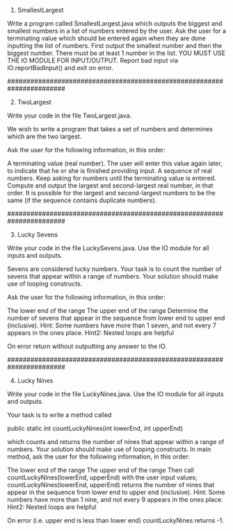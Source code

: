 1. SmallestLargest

Write a program called SmallestLargest.java which outputs the biggest and smallest numbers in a list of numbers entered by the user.
Ask the user for a terminating value which should be entered again when they are done inputting the list of numbers.
First output the smallest number and then the biggest number.
There must be at least 1 number in the list.
YOU MUST USE THE IO MODULE FOR INPUT/OUTPUT.
Report bad input via IO.reportBadInput() and exit on error.


#######################################################################

2. TwoLargest

Write your code in the file TwoLargest.java.

We wish to write a program that takes a set of numbers and determines which are the two largest.

Ask the user for the following information, in this order:

A terminating value (real number). The user will enter this value again later, to indicate that he or she is finished providing input.
A sequence of real numbers. Keep asking for numbers until the terminating value is entered.
Compute and output the largest and second-largest real number, in that order. It is possible for the largest and second-largest numbers to be the same (if the sequence contains duplicate numbers).


#######################################################################

3. Lucky Sevens

Write your code in the file LuckySevens.java. Use the IO module for all inputs and outputs.

Sevens are considered lucky numbers. Your task is to count the number of sevens that appear within a range of numbers. Your solution should make use of looping constructs.

Ask the user for the following information, in this order:

The lower end of the range
The upper end of the range
Determine the number of sevens that appear in the sequence from lower end to upper end (inclusive).
Hint: Some numbers have more than 1 seven, and not every 7 appears in the ones place.
Hint2: Nested loops are helpful

On error return without outputting any answer to the IO.

#######################################################################

4. Lucky Nines

Write your code in the file LuckyNines.java. Use the IO module for all inputs and outputs.

Your task is to write a method called

public static int countLuckyNines(int lowerEnd, int upperEnd) 

which counts and returns the number of nines that appear within a range of numbers. Your solution should make use of looping constructs.
In main method, ask the user for the following information, in this order:

The lower end of the range
The upper end of the range
Then call countLuckyNines(lowerEnd, upperEnd) with the user input values; countLuckyNines(lowerEnd, upperEnd) returns the number of nines that appear in the sequence from lower end to upper end (inclusive).
Hint: Some numbers have more than 1 nine, and not every 9 appears in the ones place.
Hint2: Nested loops are helpful

On error (i.e. upper end is less than lower end) countLuckyNines returns -1.
